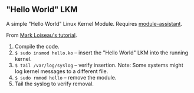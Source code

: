 ## "Hello World" LKM

A simple "Hello World" Linux Kernel Module. Requires [module-assistant](https://wiki.ubuntu.com/AutomaticModuleAssistant). 

From [Mark Loiseau's tutorial](http://blog.markloiseau.com/2012/04/hello-world-loadable-kernel-module-tutorial/).

1. Compile the code.
2. `$ sudo insmod hello.ko` – insert the "Hello World" LKM into the running kernel.
3. `$ tail /var/log/syslog` – verify insertion. 
Note: Some systems might log kernel messages to a different file.
4. `$ sudo rmmod hello` – remove the module.
5. Tail the syslog to verify removal.